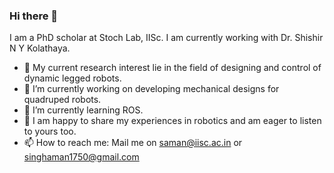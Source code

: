 ### Hi there 👋

I am a PhD scholar at Stoch Lab, IISc. I am currently working with Dr. Shishir N Y Kolathaya. 

<!--
**singhaman1750/singhaman1750** is a ✨ _special_ ✨ repository because its `README.md` (this file) appears on your GitHub profile.
--->

- 🚀 My current research interest lie in the field of designing and control of dynamic legged robots.
- 🔭 I’m currently working on developing mechanical designs for quadruped robots.
- 🌱 I’m currently learning ROS.
- 💬 I am happy to share my experiences in robotics and am eager to listen to yours too.
- 📫 How to reach me: Mail me on saman@iisc.ac.in or singhaman1750@gmail.com
